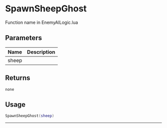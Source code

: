 # SpawnSheepGhost

Function name in EnemyAILogic.lua

## Parameters

| Name  | Description |
| ----- | ----------- |
| sheep |             |

## Returns

`none`

## Usage

```lua
SpawnSheepGhost(sheep)
```

---
